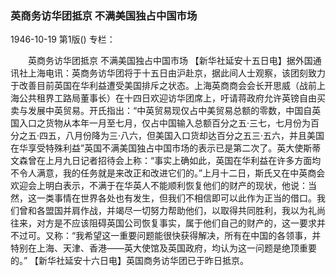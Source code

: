 ### 英商务访华团抵京  不满美国独占中国市场

1946-10-19
第1版()
专栏：

　　英商务访华团抵京
    不满美国独占中国市场
    【新华社延安十五日电】据外国通讯社上海电讯：英商务访华团将于十五日由沪赴京，据此间人士观察，该团刻致力于改善目前英国在华利益遭受美国排斥之状态。上海英商商会会长开思威（战前上海公共租界工路局董事长）在十四日欢迎访华团席上，吁请蒋政府允许英镑自由买卖与发展中英贸易。开氏指出：“中英贸易现仅占中美贸易总额的零数，中国自英国入口之货物从本年一月至七月，仅占中国输入总额百分之五·三七，七月份为百分之五·四五，八月份降为三·八六，但美国入口货却达百分之五三·五六，并且美国在华享受特殊利益”英国不满美国独占中国市场的表示已是第二次了。英大使斯蒂文森曾在上月九日记者招待会上称：“事实上确如此，英国在华利益在许多方面均不令人满意，我的任务就是来改正和改进它们的。”上月十二日，斯氏又在中英商会欢迎会上明白表示，不满于在华英人不能顺利恢复他们的财产的现状，他说：当然，这一类事情在世界各处也有发生，但我们不相信即可以此作为正当的借口。我们曾和各盟国并肩作战，并竭尽一切努力帮助他们，以取得共同胜利，我以为礼尚往来，对方是不应该阻碍英国公司恢复事实，属于他们自己的财产的，这一要求并不过可。又称：“我希望这一重要问题能很快获得解决，所有在中国的各领事，并特别在上海、天津、香港——英大使馆及英国政府，均认为这一问题是绝顶重要的。”
   【新华社延安十六日电】英国商务访华团已于昨日抵京。
